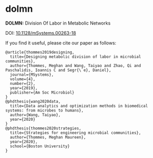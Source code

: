 # dolmn
**DOLMN:** Division Of Labor in Metabolic Networks 

DOI: [10.1128/mSystems.00263-18](https://msystems.asm.org/content/4/2/e00263-18)

If you find it useful, please cite our paper as follows:
```
@article{thommes2019designing,
  title={Designing metabolic division of labor in microbial communities},
  author={Thommes, Meghan and Wang, Taiyao and Zhao, Qi and Paschalidis, Ioannis C and Segr{\`e}, Daniel},
  journal={MSystems},
  volume={4},
  number={2},
  year={2019},
  publisher={Am Soc Microbiol}
}
@phdthesis{wang2020data,
  title={Data analytics and optimization methods in biomedical systems: from microbes to humans},
  author={Wang, Taiyao},
  year={2020}
}
@phdthesis{thommes2020strategies,
  title={Strategies for engineering microbial communities},
  author={Thommes, Meghan Maureen},
  year={2020},
  school={Boston University}
}
```

